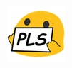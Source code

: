 <img src="https://raw.githubusercontent.com/BlazeK1ng420/DiscordEmojis/refs/heads/master/px128/Sign/blobsignpls.png">
